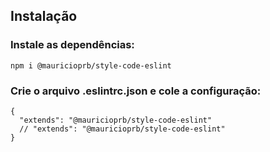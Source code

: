 ## Instalação

### Instale as dependências:
```
npm i @mauricioprb/style-code-eslint
```
### Crie o arquivo .eslintrc.json e cole a configuração:
```
{
  "extends": "@mauricioprb/style-code-eslint"
  // "extends": "@mauricioprb/style-code-eslint"
}
```